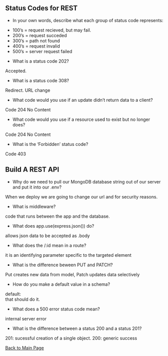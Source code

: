 ## Status Codes for REST

* In your own words, describe what each group of status code represents:

- 100’s = request recieved, but may fail.
- 200’s = request succeded
- 300’s = path not found
- 400’s = request invalid
- 500’s = server request failed

* What is a status code 202?

Accepted.

* What is a status code 308?

Redirect. URL change

* What code would you use if an update didn’t return data to a client?

Code 204 No Content

* What code would you use if a resource used to exist but no longer does?

Code 204 No Content

* What is the ‘Forbidden’ status code?

Code 403

## Build A REST API

* Why do we need to pull our MongoDB database string out of our server and put it into our .env?

When we deploy we are going to change our url and for security reasons.

* What is middleware?

code that runs between the app and the database.

* What does app.use(express.json()) do?

allows json data to be accepted as .body

* What does the /:id mean in a route?

it is an identifying parameter specific to the targeted element

* What is the difference beween PUT and PATCH?

Put creates new data from model, Patch updates data selectively

* How do you make a default value in a schema?

default:  
that should do it.

* What does a 500 error status code mean?

internal server error

* What is the difference between a status 200 and a status 201?

201: sucessful creation of a single object. 200: generic success

[Back to Main Page](../README.md)